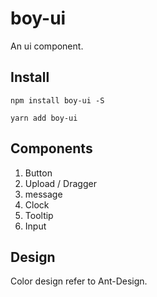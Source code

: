 # boy-ui

An ui component.

## Install

```shell
npm install boy-ui -S
```

```shell
yarn add boy-ui
```

## Components

1. Button
2. Upload / Dragger
3. message
4. Clock
5. Tooltip
6. Input

## Design

Color design refer to Ant-Design.
